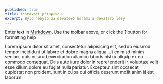 ```yaml
---
published: true
title: Testovací příspěvek
excerpt: Bylo nebylo za devatero horami a devatero lesy
---
```

Enter text in [Markdown](http://daringfireball.net/projects/markdown/). Use the toolbar above, or click the **?** button for formatting help.

Lorem ipsum dolor sit amet, consectetur adipisicing elit, sed do eiusmod
tempor incididunt ut labore et dolore magna aliqua. Ut enim ad minim veniam,
quis nostrud exercitation ullamco laboris nisi ut aliquip ex ea commodo
consequat. Duis aute irure dolor in reprehenderit in voluptate velit esse
cillum dolore eu fugiat nulla pariatur. Excepteur sint occaecat cupidatat non
proident, sunt in culpa qui officia deserunt mollit anim id est laborum.